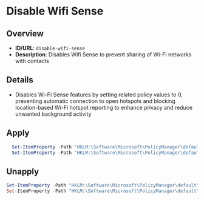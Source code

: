 # Disable Wifi Sense

## Overview
- **ID/URL**: `disable-wifi-sense`
- **Description**: Disables Wifi Sense to prevent sharing of Wi-Fi networks with contacts



## Details

- Disables Wi-Fi Sense features by setting related policy values to 0, preventing automatic connection to open hotspots and blocking location-based Wi-Fi hotspot reporting to enhance privacy and reduce unwanted background activity





## Apply

```powershell
  Set-ItemProperty -Path "HKLM:\Software\Microsoft\PolicyManager\default\WiFi\AllowWiFiHotSpotReporting" -Name "Value" -Type DWord -Value 0
  Set-ItemProperty -Path "HKLM:\Software\Microsoft\PolicyManager\default\WiFi\AllowAutoConnectToWiFiSenseHotspots" -Name "Value" -Type DWord -Value 0
```

## Unapply

```powershell
Set-ItemProperty -Path "HKLM:\Software\Microsoft\PolicyManager\default\WiFi\AllowWiFiHotSpotReporting" -Name "Value" -Type DWord -Value 1
Set-ItemProperty -Path "HKLM:\Software\Microsoft\PolicyManager\default\WiFi\AllowAutoConnectToWiFiSenseHotspots" -Name "Value" -Type DWord -Value 1
```
